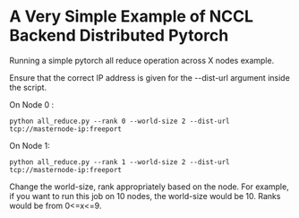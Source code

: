 # A Very Simple Example of NCCL Backend Distributed Pytorch

Running a simple pytorch all reduce operation across X nodes example.

Ensure that the correct IP address is given for the --dist-url argument inside the script.

On Node 0 : 
```
python all_reduce.py --rank 0 --world-size 2 --dist-url tcp://masternode-ip:freeport
```

On Node 1:

```
python all_reduce.py --rank 1 --world-size 2 --dist-url tcp://masternode-ip:freeport
```


Change the world-size, rank appropriately based on the node.
For example, if you want to run this job on 10 nodes, the world-size would be 10. Ranks would be from 0<=x<=9.
